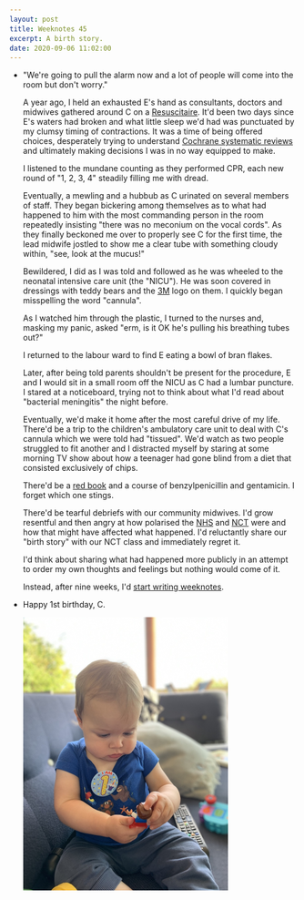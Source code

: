 ```yaml
---
layout: post
title: Weeknotes 45
excerpt: A birth story.
date: 2020-09-06 11:02:00
---
```

*   "We're going to pull the alarm now and a lot of people will come into the room but don't worry."

    A year ago, I held an exhausted E's hand as consultants, doctors and midwives gathered around C on a [Resuscitaire](https://www.draeger.com/en_uk/Products/Resuscitaire). It'd been two days since E's waters had broken and what little sleep we'd had was punctuated by my clumsy timing of contractions. It was a time of being offered choices, desperately trying to understand [Cochrane systematic reviews](https://www.cochranelibrary.com/cdsr/about-cdsr) and ultimately making decisions I was in no way equipped to make.

    I listened to the mundane counting as they performed CPR, each new round of "1, 2, 3, 4" steadily filling me with dread.

    Eventually, a mewling and a hubbub as C urinated on several members of staff. They began bickering among themselves as to what had happened to him with the most commanding person in the room repeatedly insisting "there was no meconium on the vocal cords". As they finally beckoned me over to properly see C for the first time, the lead midwife jostled to show me a clear tube with something cloudy within, "see, look at the mucus!"

    Bewildered, I did as I was told and followed as he was wheeled to the neonatal intensive care unit (the "NICU"). He was soon covered in dressings with teddy bears and the [3M](https://www.3m.co.uk/3M/en_GB/company-uk/) logo on them. I quickly began misspelling the word "cannula".

    As I watched him through the plastic, I turned to the nurses and, masking my panic, asked "erm, is it OK he's pulling his breathing tubes out?"

    I returned to the labour ward to find E eating a bowl of bran flakes.

    Later, after being told parents shouldn't be present for the procedure, E and I would sit in a small room off the NICU as C had a lumbar puncture. I stared at a noticeboard, trying not to think about what I'd read about "bacterial meningitis" the night before.

    Eventually, we'd make it home after the most careful drive of my life. There'd be a trip to the children's ambulatory care unit to deal with C's cannula which we were told had "tissued". We'd watch as two people struggled to fit another and I distracted myself by staring at some morning TV show about how a teenager had gone blind from a diet that consisted exclusively of chips.

    There'd be a [red book](https://www.nhs.uk/conditions/pregnancy-and-baby/baby-reviews/) and a course of benzylpenicillin and gentamicin. I forget which one stings.

    There'd be tearful debriefs with our community midwives. I'd grow resentful and then angry at how polarised the [NHS](https://www.nhs.uk) and [NCT](https://www.nct.org.uk) were and how that might have affected what happened. I'd reluctantly share our "birth story" with our NCT class and immediately regret it.

    I'd think about sharing what had happened more publicly in an attempt to order my own thoughts and feelings but nothing would come of it.

    Instead, after nine weeks, I'd [start writing weeknotes](/2019/11/04/weeknotes-1/).

*   Happy 1st birthday, C.

    <p class="center"><img src="/i/c.jpg" width="360" height="480" alt></p>
